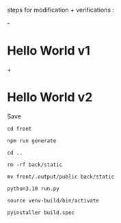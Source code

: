 steps for modification + verifications :

-<h1>Hello World v1</h1>
+<h1>Hello World v2</h1>

Save

```
cd front
```

```
npm run generate
```

```
cd ..
```

```
rm -rf back/static
```

```
mv front/.output/public back/static
```

```
python3.10 run.py
```

```
source venv-build/bin/activate
```

```
pyinstaller build.spec
```